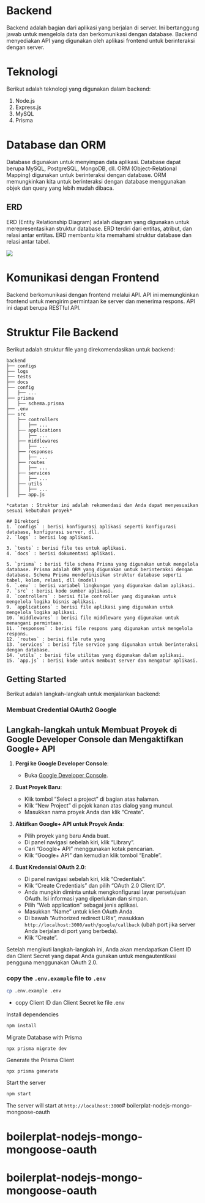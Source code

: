 # Backend

Backend adalah bagian dari aplikasi yang berjalan di server. Ini bertanggung jawab untuk mengelola data dan berkomunikasi dengan database. Backend menyediakan API yang digunakan oleh aplikasi frontend untuk berinteraksi dengan server.

# Teknologi

Berikut adalah teknologi yang digunakan dalam backend:

1. Node.js
2. Express.js
3. MySQL
4. Prisma

# Database dan ORM

Database digunakan untuk menyimpan data aplikasi. Database dapat berupa MySQL, PostgreSQL, MongoDB, dll. ORM (Object-Relational Mapping) digunakan untuk berinteraksi dengan database. ORM memungkinkan kita untuk berinteraksi dengan database menggunakan objek dan query yang lebih mudah dibaca.

## ERD 

ERD (Entity Relationship Diagram) adalah diagram yang digunakan untuk merepresentasikan struktur database. ERD terdiri dari entitas, atribut, dan relasi antar entitas. ERD membantu kita memahami struktur database dan relasi antar tabel.

<!-- image erd ./ERD.png -->
<image src="ERD.png"/>

# Komunikasi dengan Frontend

Backend berkomunikasi dengan frontend melalui API. API ini memungkinkan frontend untuk mengirim permintaan ke server dan menerima respons. API ini dapat berupa RESTful API.

# Struktur File Backend

Berikut adalah struktur file yang direkomendasikan untuk backend:

```
backend
├── configs
├── logs
├── tests
├── docs
├── config
│   ├── ...
├── prisma
│   ├── schema.prisma
├── .env
├── src
│   ├── controllers
│   │   ├── ...
│   ├── applications
│   │   ├── ...
│   ├── middlewares
│   │   ├── ...
│   ├── responses
│   │   ├── ...
│   ├── routes
│   │   ├── ...
│   ├── services
│   │   ├── ...
│   ├── utils
│   │   ├── ...
│   ├── app.js

*catatan : Struktur ini adalah rekomendasi dan Anda dapat menyesuaikan sesuai kebutuhan proyek*

## Direktori
1. `configs` : berisi konfigurasi aplikasi seperti konfigurasi database, konfigurasi server, dll.
2. `logs` : berisi log aplikasi.

3. `tests` : berisi file tes untuk aplikasi.
4. `docs` : berisi dokumentasi aplikasi.

5. `prisma` : berisi file schema Prisma yang digunakan untuk mengelola database. Prisma adalah ORM yang digunakan untuk berinteraksi dengan database. Schema Prisma mendefinisikan struktur database seperti tabel, kolom, relasi, dll (model)
6. `.env` : berisi variabel lingkungan yang digunakan dalam aplikasi.
7. `src` : berisi kode sumber aplikasi.
8. `controllers` : berisi file controller yang digunakan untuk mengelola logika bisnis aplikasi.
9. `applications` : berisi file aplikasi yang digunakan untuk mengelola logika aplikasi.
10. `middlewares` : berisi file middleware yang digunakan untuk menangani permintaan.
11. `responses` : berisi file respons yang digunakan untuk mengelola respons.
12. `routes` : berisi file rute yang
13. `services` : berisi file service yang digunakan untuk berinteraksi dengan database.
14. `utils` : berisi file utilitas yang digunakan dalam aplikasi.
15. `app.js` : berisi kode untuk membuat server dan mengatur aplikasi.
```

## Getting Started

Berikut adalah langkah-langkah untuk menjalankan backend:

<!-- buka halaman  -->

### Membuat Credential OAuth2 Google

## Langkah-langkah untuk Membuat Proyek di Google Developer Console dan Mengaktifkan Google+ API

1. **Pergi ke Google Developer Console**:

   - Buka [Google Developer Console](https://console.developers.google.com/).

2. **Buat Proyek Baru**:

   - Klik tombol “Select a project” di bagian atas halaman.
   - Klik “New Project” di pojok kanan atas dialog yang muncul.
   - Masukkan nama proyek Anda dan klik “Create”.

3. **Aktifkan Google+ API untuk Proyek Anda**:

   - Pilih proyek yang baru Anda buat.
   - Di panel navigasi sebelah kiri, klik “Library”.
   - Cari “Google+ API” menggunakan kotak pencarian.
   - Klik “Google+ API” dan kemudian klik tombol “Enable”.

4. **Buat Kredensial OAuth 2.0**:
   - Di panel navigasi sebelah kiri, klik “Credentials”.
   - Klik “Create Credentials” dan pilih “OAuth 2.0 Client ID”.
   - Anda mungkin diminta untuk mengkonfigurasi layar persetujuan OAuth. Isi informasi yang diperlukan dan simpan.
   - Pilih “Web application” sebagai jenis aplikasi.
   - Masukkan “Name” untuk klien OAuth Anda.
   - Di bawah “Authorized redirect URIs”, masukkan `http://localhost:3000/auth/google/callback` (ubah port jika server Anda berjalan di port yang berbeda).
   - Klik “Create”.

Setelah mengikuti langkah-langkah ini, Anda akan mendapatkan Client ID dan Client Secret yang dapat Anda gunakan untuk mengautentikasi pengguna menggunakan OAuth 2.0.



### copy the `.env.example` file to `.env`


```bash
cp .env.example .env
```
* copy Client ID dan Client Secret ke file .env

Install dependencies

```bash
npm install
```


Migrate Database with Prisma

```
npx prisma migrate dev
```

Generate the Prisma Client

```
npx prisma generate
```


Start the server

```bash
npm start
```

The server will start at `http://localhost:3000`# boilerplat-nodejs-mongo-mongoose-oauth
# boilerplat-nodejs-mongo-mongoose-oauth
# boilerplat-nodejs-mongo-mongoose-oauth
